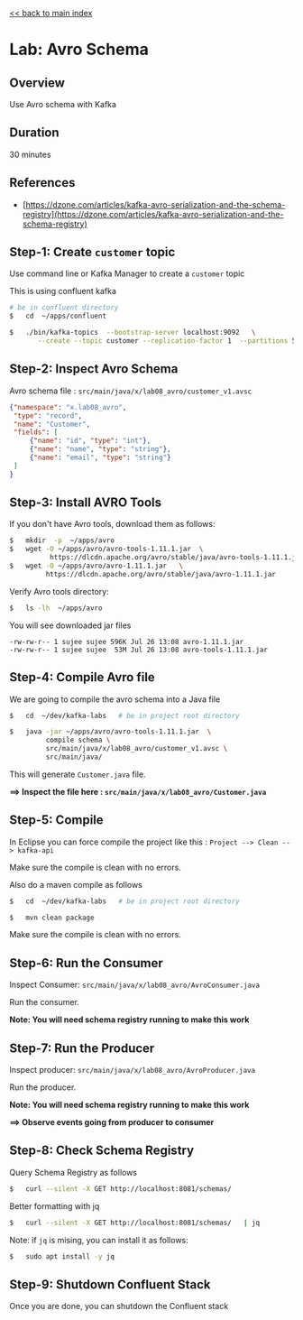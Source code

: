 <link rel='stylesheet' href='../assets/css/main.css'/>

[<< back to main index](../README.md) 

# Lab: Avro Schema

## Overview

Use Avro schema with Kafka

## Duration

30 minutes

## References

- [https://dzone.com/articles/kafka-avro-serialization-and-the-schema-registry](https://dzone.com/articles/kafka-avro-serialization-and-the-schema-registry)

## Step-1: Create `customer` topic

Use command line or Kafka Manager to create a `customer` topic

This is using confluent kafka

```bash
# be in confluent directory
$   cd  ~/apps/confluent

$   ./bin/kafka-topics  --bootstrap-server localhost:9092   \
       --create --topic customer --replication-factor 1  --partitions 5
```

## Step-2: Inspect Avro Schema

Avro schema file : `src/main/java/x/lab08_avro/customer_v1.avsc`

```json
{"namespace": "x.lab08_avro",
 "type": "record",
 "name": "Customer",
 "fields": [
     {"name": "id", "type": "int"},
     {"name": "name", "type": "string"},
     {"name": "email", "type": "string"}
 ]
}
```

## Step-3: Install AVRO Tools

If you don't have Avro tools, download them as follows:

```bash
$   mkdir  -p  ~/apps/avro
$   wget -O ~/apps/avro/avro-tools-1.11.1.jar  \
          https://dlcdn.apache.org/avro/stable/java/avro-tools-1.11.1.jar
$   wget -O ~/apps/avro/avro-1.11.1.jar   \
         https://dlcdn.apache.org/avro/stable/java/avro-1.11.1.jar
```

Verify Avro tools directory:

```bash
$   ls -lh  ~/apps/avro
```

You will see downloaded jar files

```console
-rw-rw-r-- 1 sujee sujee 596K Jul 26 13:08 avro-1.11.1.jar
-rw-rw-r-- 1 sujee sujee  53M Jul 26 13:08 avro-tools-1.11.1.jar
```

## Step-4: Compile Avro file

We are going to compile the avro schema into a Java file

```bash
$   cd  ~/dev/kafka-labs   # be in project root directory

$   java -jar ~/apps/avro/avro-tools-1.11.1.jar  \
         compile schema \
         src/main/java/x/lab08_avro/customer_v1.avsc \
         src/main/java/

```

This will generate `Customer.java` file.  

**==> Inspect the file here : `src/main/java/x/lab08_avro/Customer.java`**

## Step-5: Compile

In Eclipse you can force compile the project like this : `Project --> Clean --> kafka-api`

Make sure the compile is clean with no errors.

Also do a maven compile as follows

```bash
$   cd  ~/dev/kafka-labs   # be in project root directory

$   mvn clean package
```

Make sure the compile is clean with no errors.

## Step-6: Run the Consumer

Inspect Consumer: `src/main/java/x/lab08_avro/AvroConsumer.java`

Run the consumer.

**Note: You will need schema registry running to make this work**

## Step-7: Run the Producer

Inspect producer: `src/main/java/x/lab08_avro/AvroProducer.java`

Run the producer.

**Note: You will need schema registry running to make this work**

**==> Observe events going from producer to consumer**


## Step-8: Check Schema Registry

Query Schema Registry as follows

```bash
$   curl --silent -X GET http://localhost:8081/schemas/ 
```

Better formatting with jq

```bash
$   curl --silent -X GET http://localhost:8081/schemas/   | jq
```

Note: if `jq` is mising, you can install it as follows:

```bash
$   sudo apt install -y jq
```

## Step-9: Shutdown Confluent Stack

Once you are done, you can shutdown the Confluent stack